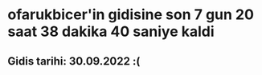 # ofarukbicer'in gidisine son 7 gun 20 saat 38 dakika 40 saniye kaldi

## Gidis tarihi: 30.09.2022 :(